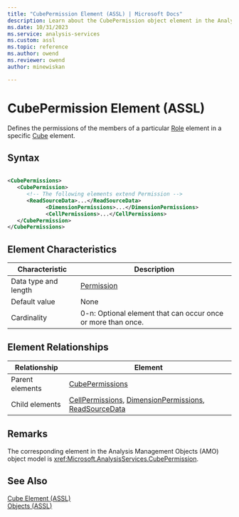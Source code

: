 ```yaml
---
title: "CubePermission Element (ASSL) | Microsoft Docs"
description: Learn about the CubePermission object element in the Analysis Services Scripting Language (ASSL) schema.
ms.date: 10/31/2023
ms.service: analysis-services
ms.custom: assl
ms.topic: reference
ms.author: owend
ms.reviewer: owend
author: minewiskan

---
```

# CubePermission Element (ASSL)

  Defines the permissions of the members of a particular [Role](../objects/role-element-assl.md) element in a specific [Cube](../objects/cube-element-assl.md) element.  
  
## Syntax  
  
```xml  
  
<CubePermissions>  
   <CubePermission>  
      <!-- The following elements extend Permission -->  
      <ReadSourceData>...</ReadSourceData>  
            <DimensionPermissions>...</DimensionPermissions>  
            <CellPermissions>...</CellPermissions>  
   </CubePermission>  
</CubePermissions>  
```  
  
## Element Characteristics  
  
|Characteristic|Description|  
|--------------------|-----------------|  
|Data type and length|[Permission](../data-type/permission-data-type-assl.md)|  
|Default value|None|  
|Cardinality|0-n: Optional element that can occur once or more than once.|  
  
## Element Relationships  
  
|Relationship|Element|  
|------------------|-------------|  
|Parent elements|[CubePermissions](../collections/cubepermissions-element-assl.md)|  
|Child elements|[CellPermissions](../collections/cellpermissions-element-assl.md), [DimensionPermissions](../collections/dimensionpermissions-element-assl.md), [ReadSourceData](../properties/readsourcedata-element-assl.md)|  
  
## Remarks  
 The corresponding element in the Analysis Management Objects (AMO) object model is <xref:Microsoft.AnalysisServices.CubePermission>.  
  
## See Also  
 [Cube Element &#40;ASSL&#41;](../objects/cube-element-assl.md)   
 [Objects &#40;ASSL&#41;](../objects/objects-assl.md)  
  
  
